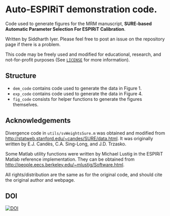 # Auto-ESPIRiT demonstration code.

Code used to generate figures for the MRM manuscript,
__SURE-based Automatic Parameter Selection For ESPIRiT Calibration__.

Written by Siddharth Iyer. Please feel free to post an issue on the repository page if there is a problem.  

This code may be freely used and modified for educational, research, and not-for-profit purposes (See
[`LICENSE`](LICENSE) for more information).

## Structure

- `dem_code` contains code used to generate the data in Figure 1.
- `exp_code` contains code used to generate the data in Figure 4.
- `fig_code` consists for helper functions to generate the figures themselves.

## Acknowledgements

Divergence code in `utils/svWeightsSure.m` was obtained and modified from
http://statweb.stanford.edu/~candes/SURE/data.html. It was originally
written by E.J. Candès, C.A. Sing-Long, and J.D. Trzasko.

Some Matlab utility functions were written by Michael Lustig in the ESPIRiT
Matlab reference implementation. They can be obtained from
http://people.eecs.berkeley.edu/~mlustig/Software.html.

All rights/distribution are the same as for the original code,
and should cite the original author and webpage.

## DOI
[![DOI](https://zenodo.org/badge/145603994.svg)](https://zenodo.org/badge/latestdoi/145603994)
